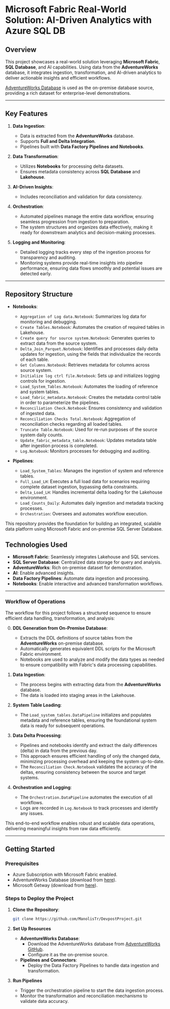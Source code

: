 # Microsoft Fabric Real-World Solution: AI-Driven Analytics with Azure SQL DB

## Overview

This project showcases a real-world solution leveraging **Microsoft Fabric**, **SQL Database**, and AI capabilities. Using data from the **AdventureWorks** database, it integrates ingestion, transformation, and AI-driven analytics to deliver actionable insights and efficient workflows.

[AdventureWorks Database](https://github.com/Microsoft/sql-server-samples/tree/master/samples/databases/adventure-works) is used as the on-premise database source, providing a rich dataset for enterprise-level demonstrations.

---

## Key Features

1. **Data Ingestion**:
   - Data is extracted from the **AdventureWorks** database.
   - Supports **Full and Delta Integration**.
   - Pipelines built with **Data Factory Pipelines and Notebooks**.

2. **Data Transformation**:
   - Utilizes **Notebooks** for processing delta datasets.
   - Ensures metadata consistency across **SQL Database** and **Lakehouse**.

3. **AI-Driven Insights**:
   - Includes reconciliation and validation for data consistency.

4. **Orchestration**:
   - Automated pipelines manage the entire data workflow, ensuring seamless progression from ingestion to preparation.
   - The system structures and organizes data effectively, making it ready for downstream analytics and decision-making processes.

5. **Logging and Monitoring**:
   - Detailed logging tracks every step of the ingestion process for transparency and auditing.
   - Monitoring systems provide real-time insights into pipeline performance, ensuring data flows smoothly and potential issues are detected early.


---

## Repository Structure

- **Notebooks**:
  - `Aggregation of Log data.Notebook`: Summarizes log data for monitoring and debugging.
  - `Create Tables.Notebook`: Automates the creation of required tables in Lakehouse.
  - `Create query for source system.Notebook`: Generates queries to extract data from the source system.
  - `Delta_Join_Parquet.Notebook`: Identifies and processes daily delta updates for ingestion, using the fields that individualize the records of each table.
  - `Get Columns.Notebook`: Retrieves metadata for columns across source system.
  - `Initialize log ctrl file.Notebook`: Sets up and initializes logging controls for ingestion.
  - `Load_System_Tables.Notebook`: Automates the loading of reference and system tables.
  - `Load_fabric_metadata.Notebook`: Creates the metadata control table in order to parameterize the pipelines.
  - `Reconciliation Check.Notebook`: Ensures consistency and validation of ingested data.
  - `Reconciliation Checks Total.Notebook`: Aggregation of reconciliation checks regarding all loaded tables.
  - `Truncate Table.Notebook`: Used for re-run purposes of the source system daily counts.
  - `Update_fabric_metadata_table.Notebook`: Updates metadata table after ingestion process is completed.
  - `Log.Notebook`: Monitors processes for debugging and auditing.

- **Pipelines**:
  - `Load_System_Tables`: Manages the ingestion of system and reference tables.
  - `Full_Load_LH`: Executes a full load data for scenarios requiring complete dataset ingestion, bypassing delta constraints.
  - `Delta_Load_LH`: Handles incremental delta loading for the Lakehouse environment.
  - `Load_Counts_Daily`: Automates daily ingestion and metadata tracking processes.
  - `Orchestration`: Oversees and automates workflow execution.
    

This repository provides the foundation for building an integrated, scalable data platform using Microsoft Fabric and on-premise SQL Server Database.

## Technologies Used

- **Microsoft Fabric**: Seamlessly integrates Lakehouse and SQL services.
- **SQL Server Database**: Centralized data storage for query and analysis.
- **AdventureWorks**: Rich on-premise dataset for demonstration.
- **AI**: Enable advanced insights.
- **Data Factory Pipelines**: Automate data ingestion and processing.
- **Notebooks**: Enable interactive and advanced transformation workflows.

---
### Workflow of Operations

The workflow for this project follows a structured sequence to ensure efficient data handling, transformation, and analysis:

0. **DDL Generation from On-Premise Database**:
   - Extracts the DDL definitions of source tables from the **AdventureWorks** on-premise database.
   - Automatically generates equivalent DDL scripts for the Microsoft Fabric environment.
   - Notebooks are used to analyze and modify the data types as needed to ensure compatibility with Fabric's data processing capabilities.

1. **Data Ingestion**:
   - The process begins with extracting data from the **AdventureWorks** database.
   - The data is loaded into staging areas in the Lakehouse.

2. **System Table Loading**:
   - The `Load_system_tables.DataPipeline` initializes and populates metadata and reference tables, ensuring the foundational system data is ready for subsequent operations.

3. **Data Delta Processing**:
   - Pipelines and notebooks identify and extract the daily differences (delta) in data from the previous day.
   - This approach ensures efficient handling of only the changed data, minimizing processing overhead and keeping the system up-to-date.
   - The `Reconciliation Check.Notebook` validates the accuracy of the deltas, ensuring consistency between the source and target systems.

4. **Orchestration and Logging**:
   - The `Orchestration.DataPipeline` automates the execution of all workflows.
   - Logs are recorded in `Log.Notebook` to track processes and identify any issues.

This end-to-end workflow enables robust and scalable data operations, delivering meaningful insights from raw data efficiently.

---

## Getting Started

### Prerequisites

- Azure Subscription with Microsoft Fabric enabled.
- AdventureWorks Database (download from [here](https://github.com/Microsoft/sql-server-samples/tree/master/samples/databases/adventure-works)).
- Microsoft Getway (download from [here](https://www.microsoft.com/en-us/download/details.aspx?id=53127)).

### Steps to Deploy the Project

1. **Clone the Repository**:
   ```bash
   git clone https://github.com/ManolisTr/DevpostProject.git
   ```

2. **Set Up Resources**
   - **AdventureWorks Database**:
     - Download the AdventureWorks database from [AdventureWorks GitHub](https://github.com/Microsoft/sql-server-samples/tree/master/samples/databases/adventure-works).
     - Configure it as the on-premise source.
   - **Pipelines and Connectors**:
     - Deploy the Data Factory Pipelines to handle data ingestion and transformation.

3. **Run Pipelines**
   - Trigger the orchestration pipeline to start the data ingestion process.
   - Monitor the transformation and reconciliation mechanisms to validate data accuracy.

   
